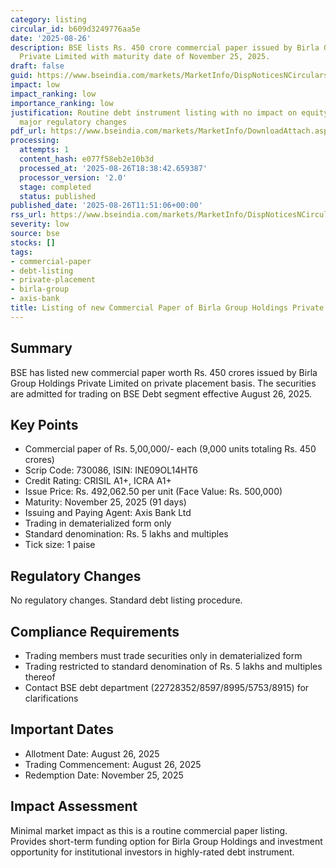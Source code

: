 ```yaml
---
category: listing
circular_id: b609d3249776aa5e
date: '2025-08-26'
description: BSE lists Rs. 450 crore commercial paper issued by Birla Group Holdings
  Private Limited with maturity date of November 25, 2025.
draft: false
guid: https://www.bseindia.com/markets/MarketInfo/DispNoticesNCirculars.aspx?Noticeid={9E8053C9-34AF-4202-8958-2352E5B489DD}&noticeno=20250826-25&dt=08/26/2025&icount=25&totcount=60&flag=0
impact: low
impact_ranking: low
importance_ranking: low
justification: Routine debt instrument listing with no impact on equity markets or
  major regulatory changes
pdf_url: https://www.bseindia.com/markets/MarketInfo/DownloadAttach.aspx?id=20250826-25&attachedId=
processing:
  attempts: 1
  content_hash: e077f58eb2e10b3d
  processed_at: '2025-08-26T18:38:42.659387'
  processor_version: '2.0'
  stage: completed
  status: published
published_date: '2025-08-26T11:51:06+00:00'
rss_url: https://www.bseindia.com/markets/MarketInfo/DispNoticesNCirculars.aspx?Noticeid={9E8053C9-34AF-4202-8958-2352E5B489DD}&noticeno=20250826-25&dt=08/26/2025&icount=25&totcount=60&flag=0
severity: low
source: bse
stocks: []
tags:
- commercial-paper
- debt-listing
- private-placement
- birla-group
- axis-bank
title: Listing of new Commercial Paper of Birla Group Holdings Private Limited
---
```


## Summary

BSE has listed new commercial paper worth Rs. 450 crores issued by Birla Group Holdings Private Limited on private placement basis. The securities are admitted for trading on BSE Debt segment effective August 26, 2025.

## Key Points

- Commercial paper of Rs. 5,00,000/- each (9,000 units totaling Rs. 450 crores)
- Scrip Code: 730086, ISIN: INE09OL14HT6
- Credit Rating: CRISIL A1+, ICRA A1+
- Issue Price: Rs. 492,062.50 per unit (Face Value: Rs. 500,000)
- Maturity: November 25, 2025 (91 days)
- Issuing and Paying Agent: Axis Bank Ltd
- Trading in dematerialized form only
- Standard denomination: Rs. 5 lakhs and multiples
- Tick size: 1 paise

## Regulatory Changes

No regulatory changes. Standard debt listing procedure.

## Compliance Requirements

- Trading members must trade securities only in dematerialized form
- Trading restricted to standard denomination of Rs. 5 lakhs and multiples thereof
- Contact BSE debt department (22728352/8597/8995/5753/8915) for clarifications

## Important Dates

- Allotment Date: August 26, 2025
- Trading Commencement: August 26, 2025
- Redemption Date: November 25, 2025

## Impact Assessment

Minimal market impact as this is a routine commercial paper listing. Provides short-term funding option for Birla Group Holdings and investment opportunity for institutional investors in highly-rated debt instrument.